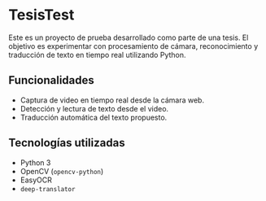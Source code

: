 # TesisTest

Este es un proyecto de prueba desarrollado como parte de una tesis. El objetivo es experimentar con procesamiento de cámara, reconocimiento y traducción de texto en tiempo real utilizando Python.

## Funcionalidades

- Captura de video en tiempo real desde la cámara web.
- Detección y lectura de texto desde el video.
- Traducción automática del texto propuesto.

## Tecnologías utilizadas

- Python 3
- OpenCV (`opencv-python`)
- EasyOCR
- `deep-translator`
